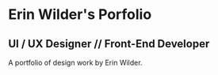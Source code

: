 # Erin Wilder's Porfolio

## UI / UX Designer // Front-End Developer

A portfolio of design work by Erin Wilder.